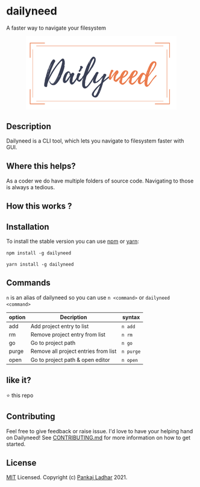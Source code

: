 # dailyneed
A faster way to navigate your filesystem

<p align="center">
    <img alt="Dailyneed" width="400" src="https://raw.githubusercontent.com/pankajladhar/dailyneed/master/assests/logo.png"  />
</p>

## Description

Dailyneed is a CLI tool, which lets you navigate to filesystem faster with GUI.

## Where this helps?

As a coder we do have multiple folders of source code. Navigating to those is always a tedious.

## How this works ?



## Installation 

To install the stable version you can use [npm](https://npmjs.org/) or [yarn](https://yarnpkg.com/en/): 

```shell
npm install -g dailyneed
```

```shell
yarn install -g dailyneed 
```
## Commands
`n` is an alias of dailyneed so you can use `n <command>` or `dailyneed <command>`


|  option | Decription                          | syntax    |
|---------|-------------------------------------|-----------|
| add     | Add project entry to list           | `n add`   |
| rm      | Remove project entry from list      |  `n rm`   |
| go      | Go to project path                  |  `n go`   |
| purge   | Remove all project entries from list| `n purge` |
| open    | Go to project path & open editor    | `n open`  |



## like it?
⭐️ this repo

## Contributing
Feel free to give feedback or raise issue. I'd love to have your helping hand on Dailyneed! See [CONTRIBUTING.md](https://github.com/pankajladhar/dailyneed/blob/master/CONTRIBUTING.md) for more information on how to get started.

## License
[MIT](https://github.com/pankajladhar/dailyneed/blob/master/LICENSE) Licensed. Copyright (c) [Pankaj Ladhar](mailto:ladharpankaj@gmail.com) 2021.
